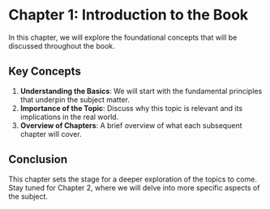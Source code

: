 # Chapter 1: Introduction to the Book

In this chapter, we will explore the foundational concepts that will be discussed throughout the book. 

## Key Concepts

1. **Understanding the Basics**: We will start with the fundamental principles that underpin the subject matter.
2. **Importance of the Topic**: Discuss why this topic is relevant and its implications in the real world.
3. **Overview of Chapters**: A brief overview of what each subsequent chapter will cover.

## Conclusion

This chapter sets the stage for a deeper exploration of the topics to come. Stay tuned for Chapter 2, where we will delve into more specific aspects of the subject.